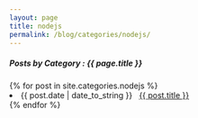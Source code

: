 ```yaml
---
layout: page
title: nodejs
permalink: /blog/categories/nodejs/
---
```


<h5> Posts by Category : {{ page.title }} </h5>

<div class="card">
{% for post in site.categories.nodejs %}
 <li class="category-posts"><span>{{ post.date | date_to_string }}</span> &nbsp; <a href="{{ post.url }}">{{ post.title }}</a></li>
{% endfor %}
</div>